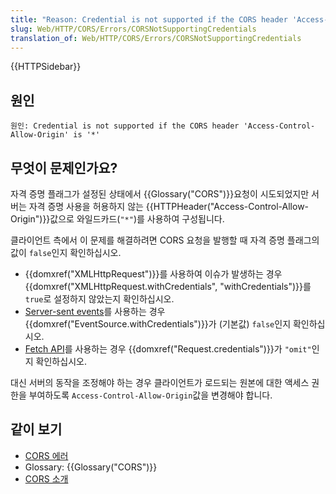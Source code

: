 ```yaml
---
title: "Reason: Credential is not supported if the CORS header 'Access-Control-Allow-Origin' is '*'"
slug: Web/HTTP/CORS/Errors/CORSNotSupportingCredentials
translation_of: Web/HTTP/CORS/Errors/CORSNotSupportingCredentials
---
```


{{HTTPSidebar}}

## 원인

```plain
원인: Credential is not supported if the CORS header 'Access-Control-Allow-Origin' is '*'
```

## 무엇이 문제인가요?

자격 증명 플래그가 설정된 상태에서 {{Glossary("CORS")}}요청이 시도되었지만 서버는 자격 증명 사용을 허용하지 않는 {{HTTPHeader("Access-Control-Allow-Origin")}}값으로 와일드카드(`"*"`)를 사용하여 구성됩니다.

클라이언트 측에서 이 문제를 해결하려면 CORS 요청을 발행할 때 자격 증명 플래그의 값이 `false`인지 확인하십시오.

- {{domxref("XMLHttpRequest")}}를 사용하여 이슈가 발생하는 경우 {{domxref("XMLHttpRequest.withCredentials", "withCredentials")}}를 `true`로 설정하지 않았는지 확인하십시오.
- [Server-sent events](/en-US/docs/Web/API/Server-sent_events)를 사용하는 경우 {{domxref("EventSource.withCredentials")}}가 (기본값) `false`인지 확인하십시오.
- [Fetch API](/en-US/docs/Web/API/Fetch_API)를 사용하는 경우 {{domxref("Request.credentials")}}가 `"omit"`인지 확인하십시오.

대신 서버의 동작을 조정해야 하는 경우 클라이언트가 로드되는 원본에 대한 액세스 권한을 부여하도록 `Access-Control-Allow-Origin`값을 변경해야 합니다.

## 같이 보기

- [CORS 에러](/en-US/docs/Web/HTTP/CORS/Errors)
- Glossary: {{Glossary("CORS")}}
- [CORS 소개](/en-US/docs/Web/HTTP/CORS)
